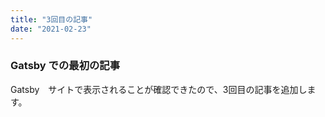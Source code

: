```yaml
---
title: "3回目の記事"
date: "2021-02-23"
---
```


### Gatsby での最初の記事

Gatsby　サイトで表示されることが確認できたので、3回目の記事を追加します。

